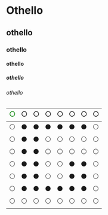 # Othello
## othello
### othello
#### othello
##### othello
###### othello


|<span style="color: green; ">:white_circle:</span>|:white_circle:|:white_circle:|:white_circle:|:white_circle:|:white_circle:|:white_circle:|:white_circle:|
|---|---|---|---|---|---|---|---|
|:white_circle:|:black_circle:|:black_circle:|:black_circle:|:black_circle:|:black_circle:|:black_circle:|:white_circle:|
|:white_circle:|:black_circle:|:black_circle:|:white_circle:|:white_circle:|:white_circle:|:white_circle:|:white_circle:|
|:white_circle:|:black_circle:|:black_circle:|:white_circle:|:white_circle:|:white_circle:|:white_circle:|:white_circle:|
|:white_circle:|:black_circle:|:black_circle:|:white_circle:|:white_circle:|:black_circle:|:black_circle:|:white_circle:|
|:white_circle:|:black_circle:|:black_circle:|:white_circle:|:white_circle:|:black_circle:|:black_circle:|:white_circle:|
|:white_circle:|:black_circle:|:black_circle:|:black_circle:|:black_circle:|:black_circle:|:black_circle:|:white_circle:|
|:white_circle:|:white_circle:|:white_circle:|:white_circle:|:white_circle:|:white_circle:|:white_circle:|:white_circle:|
